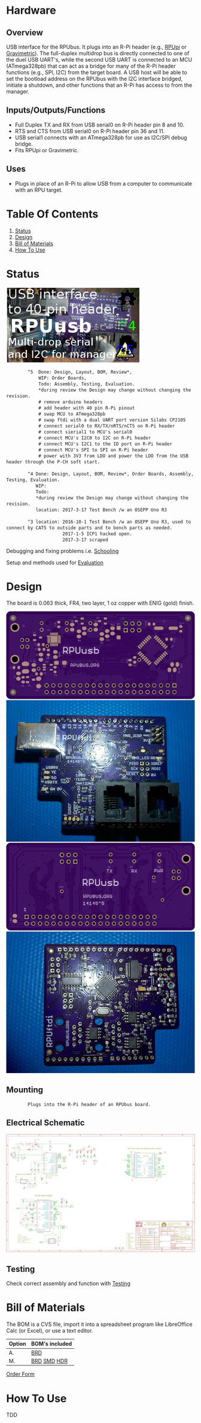 # Hardware

## Overview

USB interface for the RPUbus. It plugs into an R-Pi header (e.g., [RPUpi] or [Gravimetric]). The full-duplex multidrop bus is directly connected to one of the duel USB UART's, while the second USB UART is connected to an MCU (ATmega328pb) that can act as a bridge for many of the R-Pi header functions (e.g., SPI, I2C) from the target board. A USB host will be able to set the bootload address on the RPUbus with the I2C interface bridged, initiate a shutdown, and other functions that an R-Pi has access to from the manager.

[Gravimetric]: https://github.com/epccs/Gravimetric
[RPUpi]: https://github.com/epccs/RPUpi


## Inputs/Outputs/Functions

* Full Duplex TX and RX from USB serial0 on R-Pi header pin 8 and 10.
* RTS and CTS from USB serial0 on R-Pi header pin 36 and 11.
* USB serial1 connects with an ATmega328pb for use as I2C/SPI debug bridge.
* Fits RPUpi or Gravimetric.

## Uses

* Plugs in place of an R-Pi to allow USB from a computer to communicate with an RPU target.


# Table Of Contents

1. [Status](#status)
2. [Design](#design)
3. [Bill of Materials](#bill-of-materials)
4. [How To Use](#how-to-use)


# Status

![Status](./status_icon.png "RPUftdi Status")

```
        ^5  Done: Design, Layout, BOM, Review*,
            WIP: Order Boards,
            Todo: Assembly, Testing, Evaluation.
            *during review the Design may change without changing the revision.
            # remove arduino headers
            # add header with 40 pin R-Pi pinout
            # swap MCU to ATmega328pb
            # swap ftdi with a dual UART port version Silabs CP2105
            # connect serial0 to RX/TX/nRTS/nCTS on R-Pi header
            # connect sierial1 to MCU's serial0
            # connect MCU's I2C0 to I2C on R-Pi header
            # connect MCU's I2C1 to the ID port on R-Pi header
            # connect MCU's SPI to SPI on R-Pi header
            # power with 3V3 from LDO and power the LDO from the USB header through the P-CH soft start. 

        ^4 Done: Design, Layout, BOM, Review*, Order Boards, Assembly, Testing, Evaluation.
           WIP: 
           Todo:  
           *during review the Design may change without changing the revision.
           location: 2017-3-17 Test Bench /w an OSEPP Uno R3

        ^3 location: 2016-10-1 Test Bench /w an OSEPP Uno R3, used to connect by CAT5 to outside parts and to bench parts as needed.
                     2017-1-5 ICP1 hacked open.
                     2017-3-17 scraped
```

Debugging and fixing problems i.e. [Schooling](./Schooling/)

Setup and methods used for [Evaluation](./Evaluation/)


# Design

The board is 0.063 thick, FR4, two layer, 1 oz copper with ENIG (gold) finish.

![Top](./Documents/14145,Top.png "RPUusb Top")
![TAssy](./Documents/14145,TAssy.jpg "RPUusb Top Assy")
![Bottom](./Documents/14145,Bottom.png "RPUusb Bottom")
![BAssy](./Documents/14145,BAssy.jpg "RPUusb Bottom Assy")


## Mounting

```
        Plugs into the R-Pi header of an RPUbus board.
```

## Electrical Schematic

![Schematic](./Documents/14145,Schematic.png "RPUusb Schematic")

## Testing

Check correct assembly and function with [Testing](./Testing/)



# Bill of Materials

The BOM is a CVS file, import it into a spreadsheet program like LibreOffice Calc (or Excel), or use a text editor.

Option | BOM's included
----- | ----- 
A. | [BRD] 
M. | [BRD] [SMD] [HDR] 


[BRD]: ./Design/14145BRD,BOM.csv
[SMD]: ./Design/14145SMD,BOM.csv
[HDR]: ./Design/14145HDR,BOM.csv

[Order Form](https://rpubus.org/Order_Form.html)


# How To Use

TDD

